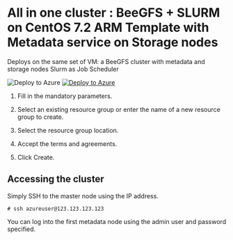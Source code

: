 # All in one cluster : BeeGFS + SLURM on CentOS 7.2 ARM Template with Metadata service on Storage nodes

Deploys on the same set of VM:
   a BeeGFS cluster with metadata and storage nodes
   Slurm as Job Scheduler

<img alt="Deploy to Azure" src="https://github.com/thovarMS/beegfs-shared-slurm-on-centos7.2/blob/master/workInProgress.png"/>

<a href="https://portal.azure.com/#create/Microsoft.Template/uri/https%3A%2F%2Fraw.githubusercontent.com%2FthovarMS%2Fbeegfs-shared-slurm-on-centos7.2%2Fmaster%2Fazuredeploy.json" target="_blank">
   <img alt="Deploy to Azure" src="http://azuredeploy.net/deploybutton.png"/>
</a>

1. Fill in the mandatory parameters.

2. Select an existing resource group or enter the name of a new resource group to create.

3. Select the resource group location.

4. Accept the terms and agreements.

5. Click Create.

## Accessing the cluster

Simply SSH to the master node using the IP address.

```
# ssh azureuser@123.123.123.123
```

You can log into the first metadata node using the admin user and password specified.
